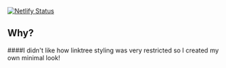 [![Netlify Status](https://api.netlify.com/api/v1/badges/1b46d5c5-2f70-456f-aa7d-d9649791c42f/deploy-status)](https://app.netlify.com/sites/khaledyassen/deploys)

## Why?
####I didn't like how linktree styling was very restricted so I created my own minimal look!
